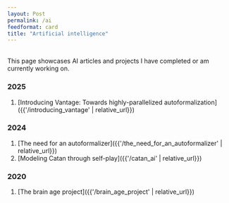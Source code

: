```yaml
---
layout: Post
permalink: /ai
feedformat: card
title: "Artificial intelligence"
---
```

<br/>
This page showcases AI articles and projects I have completed or am currently working on.

### 2025 
1. [Introducing Vantage: Towards highly-parallelized autoformalization]({{'/introducing_vantage' | relative_url}})

### 2024 

1. [The need for an autoformalizer]({{'/the_need_for_an_autoformalizer' | relative_url}})
2. [Modeling Catan through self-play]({{'/catan_ai' | relative_url}})

### 2020

1. [The brain age project]({{'/brain_age_project' | relative_url}})
